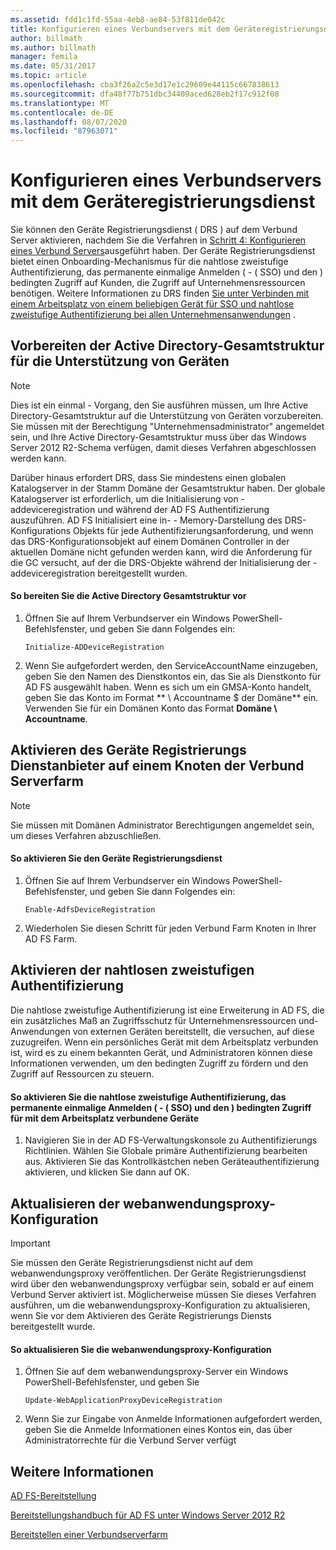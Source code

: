 ```yaml
---
ms.assetid: fdd1c1fd-55aa-4eb8-ae84-53f811de042c
title: Konfigurieren eines Verbundservers mit dem Geräteregistrierungsdienst
author: billmath
ms.author: billmath
manager: femila
ms.date: 05/31/2017
ms.topic: article
ms.openlocfilehash: cba3f26a2c5e3d17e1c29609e44115c667838613
ms.sourcegitcommit: dfa48f77b751dbc34409aced628eb2f17c912f08
ms.translationtype: MT
ms.contentlocale: de-DE
ms.lasthandoff: 08/07/2020
ms.locfileid: "87963071"
---
```

# <a name="configure-a-federation-server-with-device-registration-service"></a>Konfigurieren eines Verbundservers mit dem Geräteregistrierungsdienst

Sie können den Geräte Registrierungsdienst \( DRS \) auf dem Verbund Server aktivieren, nachdem Sie die Verfahren in [Schritt 4: Konfigurieren eines Verbund Servers](/previous-versions/orphan-topics/ws.11/dn303424(v=ws.11))ausgeführt haben. Der Geräte Registrierungsdienst bietet einen Onboarding-Mechanismus für die nahtlose zweistufige Authentifizierung, das permanente einmalige Anmelden ( \- \( SSO) und den \) bedingten Zugriff auf Kunden, die Zugriff auf Unternehmensressourcen benötigen. Weitere Informationen zu DRS finden [Sie unter Verbinden mit einem Arbeitsplatz von einem beliebigen Gerät für SSO und nahtlose zweistufige Authentifizierung bei allen Unternehmensanwendungen](../../ad-fs/operations/Join-to-Workplace-from-Any-Device-for-SSO-and-Seamless-Second-Factor-Authentication-Across-Company-Applications.md) .

## <a name="prepare-your-active-directory-forest-to-support-devices"></a>Vorbereiten der Active Directory-Gesamtstruktur für die Unterstützung von Geräten

> [!NOTE]
> Dies ist ein einmal \- Vorgang, den Sie ausführen müssen, um Ihre Active Directory-Gesamtstruktur auf die Unterstützung von Geräten vorzubereiten. Sie müssen mit der Berechtigung "Unternehmensadministrator" angemeldet sein, und Ihre Active Directory-Gesamtstruktur muss über das Windows Server 2012 R2-Schema verfügen, damit dieses Verfahren abgeschlossen werden kann.
>
> Darüber hinaus erfordert DRS, dass Sie mindestens einen globalen Katalogserver in der Stamm Domäne der Gesamtstruktur haben. Der globale Katalogserver ist erforderlich, um die Initialisierung von \- addeviceregistration und während der AD FS Authentifizierung auszuführen. AD FS Initialisiert eine in- \- Memory-Darstellung des DRS-Konfigurations Objekts für jede Authentifizierungsanforderung, und wenn das DRS-Konfigurationsobjekt auf einem Domänen Controller in der aktuellen Domäne nicht gefunden werden kann, wird die Anforderung für die GC versucht, auf der die DRS-Objekte während der Initialisierung der \- addeviceregistration bereitgestellt wurden.

#### <a name="to-prepare-the-active-directory-forest"></a>So bereiten Sie die Active Directory Gesamtstruktur vor

1.  Öffnen Sie auf Ihrem Verbundserver ein Windows PowerShell-Befehlsfenster, und geben Sie dann Folgendes ein:

    ```
    Initialize-ADDeviceRegistration
    ```

2.  Wenn Sie aufgefordert werden, den ServiceAccountName einzugeben, geben Sie den Namen des Dienstkontos ein, das Sie als Dienstkonto für AD FS ausgewählt haben.  Wenn es sich um ein GMSA-Konto handelt, geben Sie das Konto im Format ** \\ Accountname $ der Domäne** ein. Verwenden Sie für ein Domänen Konto das Format **Domäne \\ Accountname**.

## <a name="enable-device-registration-service-on-a-federation-server-farm-node"></a>Aktivieren des Geräte Registrierungs Dienstanbieter auf einem Knoten der Verbund Serverfarm

> [!NOTE]
> Sie müssen mit Domänen Administrator Berechtigungen angemeldet sein, um dieses Verfahren abzuschließen.

#### <a name="to-enable-device-registration-service"></a>So aktivieren Sie den Geräte Registrierungsdienst

1.  Öffnen Sie auf Ihrem Verbundserver ein Windows PowerShell-Befehlsfenster, und geben Sie dann Folgendes ein:

    ```
    Enable-AdfsDeviceRegistration
    ```

2.  Wiederholen Sie diesen Schritt für jeden Verbund Farm Knoten in Ihrer AD FS Farm.

## <a name="enable-seamless-second-factor-authentication"></a>Aktivieren der nahtlosen zweistufigen Authentifizierung
Die nahtlose zweistufige Authentifizierung ist eine Erweiterung in AD FS, die ein zusätzliches Maß an Zugriffsschutz für Unternehmensressourcen und-Anwendungen von externen Geräten bereitstellt, die versuchen, auf diese zuzugreifen. Wenn ein persönliches Gerät mit dem Arbeitsplatz verbunden ist, wird es zu einem bekannten Gerät, und Administratoren können diese Informationen verwenden, um den bedingten Zugriff zu fördern und den Zugriff auf Ressourcen zu steuern.

#### <a name="to-enable-seamless-second-factor-authentication-persistent-single-sign-on-sso-and-conditional-access-for-workplace-joined-devices"></a>So aktivieren Sie die nahtlose zweistufige Authentifizierung, das permanente einmalige Anmelden ( \- \( SSO) und den \) bedingten Zugriff für mit dem Arbeitsplatz verbundene Geräte

1.  Navigieren Sie in der AD FS-Verwaltungskonsole zu Authentifizierungs Richtlinien. Wählen Sie Globale primäre Authentifizierung bearbeiten aus. Aktivieren Sie das Kontrollkästchen neben Geräteauthentifizierung aktivieren, und klicken Sie dann auf OK.

## <a name="update-the-web-application-proxy-configuration"></a>Aktualisieren der webanwendungsproxy-Konfiguration

> [!IMPORTANT]
> Sie müssen den Geräte Registrierungsdienst nicht auf dem webanwendungsproxy veröffentlichen.  Der Geräte Registrierungsdienst wird über den webanwendungsproxy verfügbar sein, sobald er auf einem Verbund Server aktiviert ist.  Möglicherweise müssen Sie dieses Verfahren ausführen, um die webanwendungsproxy-Konfiguration zu aktualisieren, wenn Sie vor dem Aktivieren des Geräte Registrierungs Diensts bereitgestellt wurde.

#### <a name="to-update-the-web-application-proxy-configuration"></a>So aktualisieren Sie die webanwendungsproxy-Konfiguration

1.  Öffnen Sie auf dem webanwendungsproxy-Server ein Windows PowerShell-Befehlsfenster, und geben Sie

    ```
    Update-WebApplicationProxyDeviceRegistration
    ```

2.  Wenn Sie zur Eingabe von Anmelde Informationen aufgefordert werden, geben Sie die Anmelde Informationen eines Kontos ein, das über Administratorrechte für die Verbund Server verfügt

## <a name="see-also"></a>Weitere Informationen

[AD FS-Bereitstellung](../../ad-fs/AD-FS-Deployment.md)

[Bereitstellungshandbuch für AD FS unter Windows Server 2012 R2](../../ad-fs/deployment/Windows-Server-2012-R2-AD-FS-Deployment-Guide.md)

[Bereitstellen einer Verbundserverfarm](../../ad-fs/deployment/Deploying-a-Federation-Server-Farm.md)

